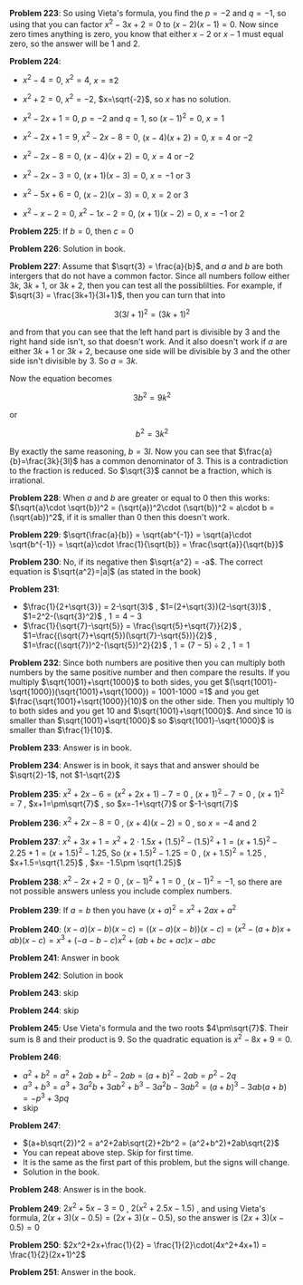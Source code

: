 **Problem 223**: So using Vieta's formula, you find the $p=-2$ and $q=-1$, so using that you can factor $x^2-3x+2=0$ to $(x-2)(x-1)=0$. Now since zero times anything is zero, you know that either $x-2$ or $x-1$ must equal zero, so the answer will be $1$ and $2$.


**Problem 224**: 
* $x^2-4=0$, 
$x^2=4$, $x=\pm2$
* $x^2+2=0$, $x^2=-2$, $x=\sqrt{-2}$, so $x$ has no solution.
* $x^2-2x+1 = 0$, $p=-2$ and $q=1$, so $(x-1)^2 = 0$, $x=1$
* $x^2-2x+1=9$, $x^2-2x-8=0$,  $(x-4)(x+2)=0$, $x=4$ or $-2$
* $x^2-2x-8=0$, $(x-4)(x+2)=0$, $x=4$ or $-2$
* $x^2-2x-3=0$, $(x+1)(x-3)=0$, $x=-1$ or $3$

* $x^2-5x+6=0$, $(x-2)(x-3)=0$, $x=2$ or $3$

* $x^2-x-2 = 0$, $x^2-1x-2=0$, $(x+1)(x-2)=0$, $x=-1$ or $2$


**Problem 225**: If $b=0$, then $c=0$


**Problem 226**: Solution in book. 


**Problem 227**: Assume that $\sqrt{3} = \frac{a}{b}$, and $a$ and $b$ are both intergers that do not have a common factor. Since all numbers follow either $3k$, $3k+1$, or $3k+2$, then you can test all the possiblilties. For example, if $\sqrt{3} = \frac{3k+1}{3l+1}$, then you can turn that into 

$$3(3l+1)^2 = (3k+1)^2$$

and from that you can see that the left hand part is divisible by $3$ and the right hand side isn't, so that doesn't work. And it also doesn't work if $a$ are either $3k+1$ or $3k+2$, because one side will be divisible by $3$ and the other side isn't divisible by $3$. So $a=3k$. 

Now the equation becomes 

$$3b^2=9k^2$$

or 

$$b^2=3k^2$$

By exactly the same reasoning, $b=3l$. Now you can see that $\frac{a}{b}=\frac{3k}{3l}$ 
has a common denominator of $3$. This is a contradiction to the fraction is reduced. So $\sqrt{3}$ cannot be a fraction, which is irrational. 



**Problem 228**: When $a$ and $b$ are greater or equal to 0 then this works: $(\sqrt{a}\cdot \sqrt{b})^2 = (\sqrt{a})^2\cdot (\sqrt{b})^2 = a\cdot b = (\sqrt{ab})^2$, if it is smaller than $0$ then this doesn't work. 


**Problem 229**: $\sqrt{\frac{a}{b}} = \sqrt{ab^{-1}} = \sqrt{a}\cdot \sqrt{b^{-1}} = \sqrt{a}\cdot \frac{1}{\sqrt{b}} = \frac{\sqrt{a}}{\sqrt{b}}$


**Problem 230**: No, if its negative then $\sqrt{a^2} = -a$. The correct equation is $\sqrt{a^2}=|a|$ (as stated in the book)


**Problem 231**: 
* $\frac{1}{2+\sqrt{3}} = 2-\sqrt{3}$ , $1=(2+\sqrt{3})(2-\sqrt{3})$ , $1=2^2-(\sqrt{3}^2)$ , $1=4-3$
* $\frac{1}{\sqrt{7}-\sqrt{5}} = \frac{\sqrt{5}+\sqrt{7}}{2}$ , $1=\frac{(\sqrt{7}+\sqrt{5})(\sqrt{7}-\sqrt{5})}{2}$ , $1=\frac{(\sqrt{7})^2-(\sqrt{5})^2}{2}$ , $1=(7-5)\div 2$ , $1=1$


**Problem 232**: Since both numbers are positive then you can multiply both numbers by the same positive number and then compare the results. If you multiply $\sqrt{1001}+\sqrt{1000}$ to both sides, you get $(\sqrt{1001}-\sqrt{1000})(\sqrt{1001}+\sqrt{1000}) = 1001-1000 =1$ and you get $\frac{\sqrt{1001}+\sqrt{1000}}{10}$ on the other side. Then you multiply $10$ to both sides and you get $10$ and $\sqrt{1001}+\sqrt{1000}$. And since $10$ is smaller than $\sqrt{1001}+\sqrt{1000}$ so $\sqrt{1001}-\sqrt{1000}$ is smaller than $\frac{1}{10}$. 

**Problem 233**: Answer is in book.


**Problem 234**: Answer is in book, it says that and answer should be $\sqrt{2}-1$, not $1-\sqrt{2}$


**Problem 235**: $x^2+2x-6 = (x^2+2x+1)-7 = 0$ , $(x+1)^2-7 = 0$ , $(x+1)^2 = 7$ , $x+1=\pm\sqrt{7}$ , so $x=-1+\sqrt{7}$ or $-1-\sqrt{7}$


**Problem 236**: $x^2+2x-8=0$ , $(x+4)(x-2)=0$ , so $x=-4$ and $2$


**Problem 237**: $x^2+3x+1 = x^2+2\cdot 1.5x+(1.5)^2-(1.5)^2+1= (x+1.5)^2-2.25+1 = (x+1.5)^2-1.25$, So $(x+1.5)^2-1.25 = 0$ , $(x+1.5)^2 = 1.25$ , $x+1.5=\sqrt{1.25}$ , $x= -1.5\pm \sqrt{1.25}$


**Problem 238**: $x^2-2x+2=0$ , $(x-1)^2+1=0$ , $(x-1)^2 = -1$, so there are not possible answers unless you include complex numbers.


**Problem 239**: If $a=b$ then you have $(x+a)^2 = x^2+2ax+a^2$


**Problem 240**: $(x-a)(x-b)(x-c) = ((x-a)(x-b))(x-c) = (x^2-(a+b)x+ab)(x-c) = x^3+(-a-b-c)x^2+(ab+bc+ac)x-abc$


**Problem 241**: Answer in book


**Problem 242**: Solution in book


**Problem 243**: skip 


**Problem 244**: skip


**Problem 245**: Use Vieta's formula and the two roots $4\pm\sqrt{7}$. Their sum is $8$ and their product is $9$. So the quadratic equation is $x^2-8x+9=0$.



**Problem 246**:  
* $a^2+b^2 = a^2+2ab+b^2-2ab = (a+b)^2-2ab = p^2-2q$
* $a^3+b^3 = a^3+3a^2b+3ab^2+b^3-3a^2b-3ab^2=(a+b)^3-3ab(a+b) = -p^3+3pq$
* skip


**Problem 247**: 
* $(a+b\sqrt{2})^2 = a^2+2ab\sqrt{2}+2b^2 = (a^2+b^2)+2ab\sqrt{2}$
* You can repeat above step. Skip for first time. 
* It is the same as the first part of this problem, but the signs will change.
* Solution in the book.


**Problem 248**: Answer is in the book.


**Problem 249**: $2x^2+5x-3=0$ , $2(x^2+2.5x-1.5)$ , and using Vieta's formula, $2(x+3)(x-0.5) = (2x+3)(x-0.5)$, so the answer is $(2x+3)(x-0.5)=0$


**Problem 250**: $2x^2+2x+\frac{1}{2} = \frac{1}{2}\cdot(4x^2+4x+1) = \frac{1}{2}(2x+1)^2$


**Problem 251**: Answer in the book.


